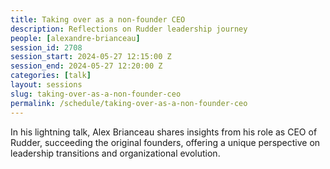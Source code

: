 ```yaml
---
title: Taking over as a non-founder CEO
description: Reflections on Rudder leadership journey
people: [alexandre-brianceau]
session_id: 2708
session_start: 2024-05-27 12:15:00 Z
session_end: 2024-05-27 12:20:00 Z
categories: [talk]
layout: sessions
slug: taking-over-as-a-non-founder-ceo
permalink: /schedule/taking-over-as-a-non-founder-ceo
---
```


In his lightning talk, Alex Brianceau shares insights from his role as CEO of Rudder, succeeding the original 
founders, offering a unique perspective on leadership transitions and organizational evolution.